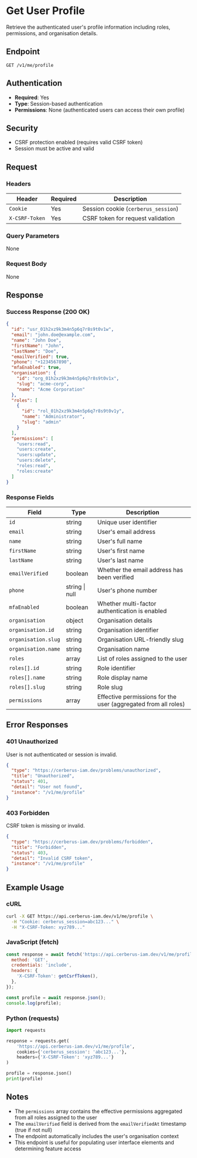 # Get User Profile

Retrieve the authenticated user's profile information including roles, permissions, and organisation details.

## Endpoint

```
GET /v1/me/profile
```

## Authentication

- **Required**: Yes
- **Type**: Session-based authentication
- **Permissions**: None (authenticated users can access their own profile)

## Security

- CSRF protection enabled (requires valid CSRF token)
- Session must be active and valid

## Request

### Headers

| Header         | Required | Description                         |
| -------------- | -------- | ----------------------------------- |
| `Cookie`       | Yes      | Session cookie (`cerberus_session`) |
| `X-CSRF-Token` | Yes      | CSRF token for request validation   |

### Query Parameters

None

### Request Body

None

## Response

### Success Response (200 OK)

```json
{
  "id": "usr_01h2xz9k3m4n5p6q7r8s9t0v1w",
  "email": "john.doe@example.com",
  "name": "John Doe",
  "firstName": "John",
  "lastName": "Doe",
  "emailVerified": true,
  "phone": "+1234567890",
  "mfaEnabled": true,
  "organisation": {
    "id": "org_01h2xz9k3m4n5p6q7r8s9t0v1x",
    "slug": "acme-corp",
    "name": "Acme Corporation"
  },
  "roles": [
    {
      "id": "rol_01h2xz9k3m4n5p6q7r8s9t0v1y",
      "name": "Administrator",
      "slug": "admin"
    }
  ],
  "permissions": [
    "users:read",
    "users:create",
    "users:update",
    "users:delete",
    "roles:read",
    "roles:create"
  ]
}
```

### Response Fields

| Field               | Type           | Description                                                    |
| ------------------- | -------------- | -------------------------------------------------------------- |
| `id`                | string         | Unique user identifier                                         |
| `email`             | string         | User's email address                                           |
| `name`              | string         | User's full name                                               |
| `firstName`         | string         | User's first name                                              |
| `lastName`          | string         | User's last name                                               |
| `emailVerified`     | boolean        | Whether the email address has been verified                    |
| `phone`             | string \| null | User's phone number                                            |
| `mfaEnabled`        | boolean        | Whether multi-factor authentication is enabled                 |
| `organisation`      | object         | Organisation details                                           |
| `organisation.id`   | string         | Organisation identifier                                        |
| `organisation.slug` | string         | Organisation URL-friendly slug                                 |
| `organisation.name` | string         | Organisation name                                              |
| `roles`             | array          | List of roles assigned to the user                             |
| `roles[].id`        | string         | Role identifier                                                |
| `roles[].name`      | string         | Role display name                                              |
| `roles[].slug`      | string         | Role slug                                                      |
| `permissions`       | array          | Effective permissions for the user (aggregated from all roles) |

## Error Responses

### 401 Unauthorized

User is not authenticated or session is invalid.

```json
{
  "type": "https://cerberus-iam.dev/problems/unauthorized",
  "title": "Unauthorized",
  "status": 401,
  "detail": "User not found",
  "instance": "/v1/me/profile"
}
```

### 403 Forbidden

CSRF token is missing or invalid.

```json
{
  "type": "https://cerberus-iam.dev/problems/forbidden",
  "title": "Forbidden",
  "status": 403,
  "detail": "Invalid CSRF token",
  "instance": "/v1/me/profile"
}
```

## Example Usage

### cURL

```bash
curl -X GET https://api.cerberus-iam.dev/v1/me/profile \
  -H "Cookie: cerberus_session=abc123..." \
  -H "X-CSRF-Token: xyz789..."
```

### JavaScript (fetch)

```javascript
const response = await fetch('https://api.cerberus-iam.dev/v1/me/profile', {
  method: 'GET',
  credentials: 'include',
  headers: {
    'X-CSRF-Token': getCsrfToken(),
  },
});

const profile = await response.json();
console.log(profile);
```

### Python (requests)

```python
import requests

response = requests.get(
    'https://api.cerberus-iam.dev/v1/me/profile',
    cookies={'cerberus_session': 'abc123...'},
    headers={'X-CSRF-Token': 'xyz789...'}
)

profile = response.json()
print(profile)
```

## Notes

- The `permissions` array contains the effective permissions aggregated from all roles assigned to the user
- The `emailVerified` field is derived from the `emailVerifiedAt` timestamp (true if not null)
- The endpoint automatically includes the user's organisation context
- This endpoint is useful for populating user interface elements and determining feature access
